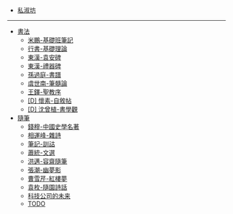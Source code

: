  - [私淑坊](README.md)
* * *
 - [書法](arts/README.md)
   - [米鵬-基礎班筆記](arts/00_基礎_米鵬_基礎班.md)
   - [行書-基礎理論](arts/00_基礎_行書.md)
   - [東漢-袁安碑](arts/11_東漢_袁安碑.md)
   - [東漢-禮器碑](arts/12_東漢_禮器碑.md)
   - [孫過庭-書譜](arts/14_孫過庭_書譜.md)
   - [虞世南-筆髓論](arts/14_虞世南_筆髓論.md)
   - [王鐸-聖教序](arts/16_王鐸_聖教序.md)
   - [[D] 懷素-自敘帖](arts/_14_懷素_自敘帖.md)
   - [[D] 沈曾植-書學觀](arts/_17_沈曾植_書學觀.md)
 - [隨筆](essays/README.md)
   - [錢穆-中國史學名著](essays/02_18_錢穆_中國史學名著.md)
   - [相運峰-雜詩](essays/04_00_相運峰_雜詩.md)
   - [筆記-訓詁](essays/04_00_筆記_訓詁.md)
   - [蕭統-文選](essays/04_12_蕭統_文選.md)
   - [洪邁-容齋隨筆](essays/04_15_洪邁_容齋隨筆.md)
   - [張潮-幽夢影](essays/04_17_張潮_幽夢影.md)
   - [曹雪芹-紅樓夢](essays/04_17_曹雪芹_紅樓夢.md)
   - [袁枚-隨園詩話](essays/04_17_袁枚_隨園詩話.md)
   - [科技公司的未来](essays/2017_think_tech.md)
   - [TODO](essays/2017_todo.md)
